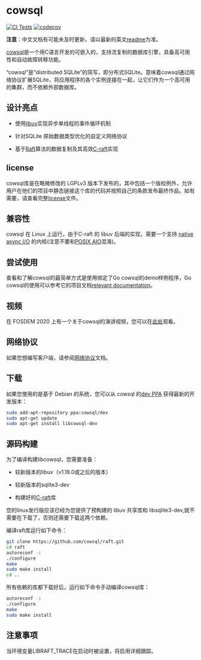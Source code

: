 
# cowsql 

[![CI Tests](https://github.com/cowsql/cowsql/actions/workflows/build-and-test.yml/badge.svg)](https://github.com/cowsql/cowsql/actions/workflows/build-and-test.yml) [![codecov](https://codecov.io/gh/cowsql/cowsql/branch/main/graph/badge.svg)](https://codecov.io/gh/cowsql/cowsql)

**注意**：中文文档有可能未及时更新，请以最新的英文[readme](./README.md)为准。

[cowsql](https://cowsql.io)是一个用C语言开发的可嵌入的，支持流复制的数据库引擎，具备高可用性和自动故障转移功能。

“cowsql”是“distributed SQLite”的简写，即分布式SQLite。意味着cowsql通过网络协议扩展SQLite，将应用程序的各个实例连接在一起，让它们作为一个高可用的集群，而不依赖外部数据库。

## 设计亮点

- 使用[libuv](https://libuv.org/)实现异步单线程的事件循环机制

- 针对SQLite 原始数据类型优化的自定义网络协议

- 基于[Raft](https://raft.github.io/)算法的数据复制及其高效[C-raft](https://github.com/cowsql/raft)实现 

## license

cowsql库是在略微修改的 LGPLv3 版本下发布的，其中包括一个版权例外，允许用户在他们的项目中静态链接这个库的代码并按照自己的条款发布最终作品。如有需要，请查看完整[license](./LICENSE)文件。

## 兼容性

cowsql 在 Linux 上运行，由于C-raft 的 libuv 后端的实现，需要一个支持 [native async
I/O](https://man7.org/linux/man-pages/man2/io_setup.2.html) 的内核(注意不要和[POSIX AIO](https://man7.org/linux/man-pages/man7/aio.7.html)混淆)。

## 尝试使用

查看和了解cowsql的最简单方式是使用绑定了Go cowsql的demo样例程序，Go cowsql的使用可以参考它的项目文档[relevant
documentation](https://github.com/cowsql/go-cowsql#demo)。

## 视频

在 FOSDEM 2020 上有一个关于cowsql的演讲视频，您可以在[此处](https://fosdem.org/2020/schedule/event/cowsql/)观看。

## 网络协议

如果您想编写客户端，请参阅[网络协议](https://cowsql.io/docs/protocol)文档。

## 下载

如果您使用的是基于 Debian 的系统，您可以从 cowsql 的[dev PPA](https://launchpad.net/~cowsql/+archive/ubuntu/dev) 获得最新的开发版本：

```bash
sudo add-apt-repository ppa:cowsql/dev
sudo apt-get update
sudo apt-get install libcowsql-dev
```

## 源码构建

为了编译构建libcowsql，您需要准备：

- 较新版本的libuv（v1.18.0或之后的版本）

- 较新版本的sqlite3-dev

- 构建好的[C-raft](https://github.com/cowsql/raft)库

您的linux发行版应该已经为您提供了预构建的 libuv 共享库和 libsqlite3-dev,就不需要在下载了，否则还需要下载这两个依赖。

编译raft库运行如下命令：

```bash
git clone https://github.com/cowsql/raft.git
cd raft
autoreconf -i
./configure
make
sudo make install
cd ..
```

所有依赖的库都下载好后，运行如下命令手动编译cowsql库：

```bash
autoreconf -i
./configure
make
sudo make install
```

## 注意事项

当环境变量LIBRAFT_TRACE在启动时被设置，将启用详细跟踪。